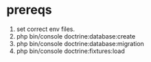 # prereqs

1. set correct env files.
2. php bin/console doctrine:database:create
3. php bin/console doctrine:database:migration
4. php bin/console doctrine:fixtures:load
